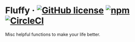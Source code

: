 # Fluffy &middot; [![GitHub license](https://img.shields.io/badge/license-MIT-blue.svg)](https://github.com/keisei77/fluffy/blob/develop/README.md) [![npm](https://img.shields.io/npm/v/@keisei/fluffy.svg)](https://www.npmjs.com/package/@keisei/fluffy) [![CircleCI](https://circleci.com/gh/keisei77/fluffy.svg?style=shield)](https://circleci.com/gh/keisei77/fluffy)

Misc helpful functions to make your life better.

